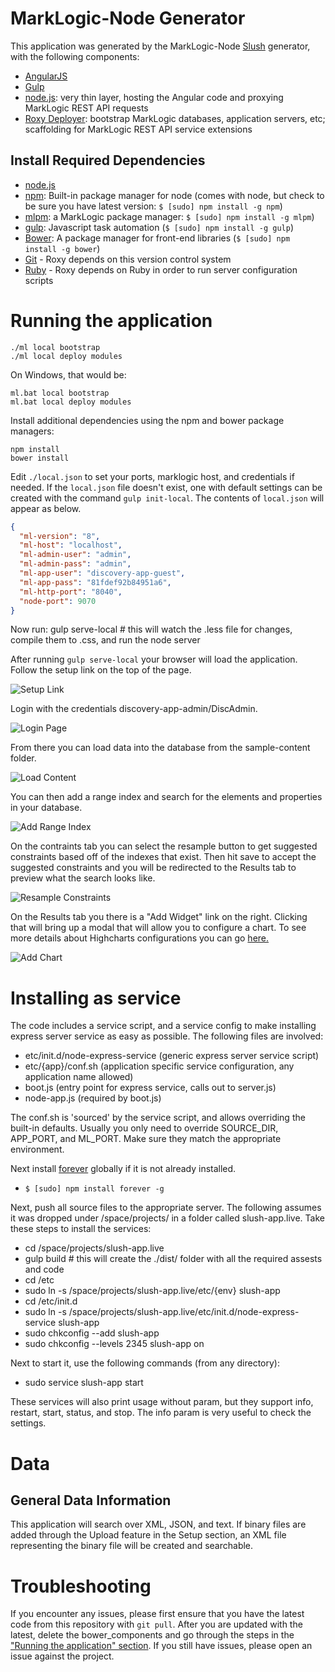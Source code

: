 # MarkLogic-Node Generator

This application was generated by the MarkLogic-Node [Slush](https://github.com/klei/slush) generator, with the following components:

- [AngularJS](https://angularjs.org/)
- [Gulp](http://gulpjs.com/)
- [node.js](http://nodejs.org/): very thin layer, hosting the Angular code and proxying MarkLogic REST API requests
- [Roxy Deployer](https://github.com/marklogic/roxy): bootstrap MarkLogic databases, application servers, etc; scaffolding for MarkLogic REST API service extensions

## Install Required Dependencies

- [node.js](http://nodejs.org/download/)
- [npm](https://www.npmjs.com/): Built-in package manager for node (comes with node, but check to be sure you have latest version: `$ [sudo] npm install -g npm`)
- [mlpm](https://github.com/joemfb/mlpm): a MarkLogic package manager: `$ [sudo] npm install -g mlpm`)
- [gulp](http://gulpjs.com/): Javascript task automation (`$ [sudo] npm install -g gulp`)
- [Bower](http://bower.io/): A package manager for front-end libraries (`$ [sudo] npm install -g bower`)
- [Git](https://git-scm.com/) - Roxy depends on this version control system
- [Ruby](https://www.ruby-lang.org/en/documentation/installation/) - Roxy
  depends on Ruby in order to run server configuration scripts

# Running the application

    ./ml local bootstrap
    ./ml local deploy modules

On Windows, that would be:

    ml.bat local bootstrap
    ml.bat local deploy modules

Install additional dependencies using the npm and bower package managers:

    npm install
    bower install

Edit `./local.json` to set your ports, marklogic host, and credentials if needed. If the `local.json` file doesn't exist, one with default settings can be created with the command `gulp init-local`. The contents of `local.json` will appear as below.

```json
{
  "ml-version": "8",
  "ml-host": "localhost",
  "ml-admin-user": "admin",
  "ml-admin-pass": "admin",
  "ml-app-user": "discovery-app-guest",
  "ml-app-pass": "81fdef92b84951a6",
  "ml-http-port": "8040",
  "node-port": 9070
}
```
Now run:
    gulp serve-local # this will watch the .less file for changes, compile them to .css, and run the node server

After running `gulp serve-local` your browser will load the application. Follow the setup link on  the top of the page.

![Setup Link](readme-resources/setup-link.png)

Login with the credentials discovery-app-admin/DiscAdmin.

![Login Page](readme-resources/login.png)

From there you can load data into the database from the sample-content folder.

![Load Content](readme-resources/load-data.png)

You can then add a range index and search for the elements and properties in your database.

![Add Range Index](readme-resources/range-index.png)

On the contraints tab you can select the resample button to get suggested constraints based off of the indexes that exist. Then hit save to accept the suggested constraints and you will be redirected to the Results tab to preview what the search looks like.

![Resample Constraints](readme-resources/resample-constraints.png)

On the Results tab you there is a "Add Widget" link on the right. Clicking that will bring up a modal that will allow you to configure a chart. To see more details about Highcharts configurations you can go [here.](http://www.highcharts.com/docs/chart-concepts/series)

![Add Chart](readme-resources/add-chart.png)

# Installing as service

The code includes a service script, and a service config to make installing express server service as easy as possible. The following files are involved:

- etc/init.d/node-express-service (generic express server service script)
- etc/{app}/conf.sh (application specific service configuration, any application name allowed)
- boot.js (entry point for express service, calls out to server.js)
- node-app.js (required by boot.js)

The conf.sh is 'sourced' by the service script, and allows overriding the built-in defaults. Usually you only need to override SOURCE\_DIR, APP\_PORT, and ML\_PORT. Make sure they match the appropriate environment.

Next install [forever](https://www.npmjs.com/package/forever) globally if it is not already installed.

- `$ [sudo] npm install forever -g`

Next, push all source files to the appropriate server. The following assumes it was dropped under /space/projects/ in a folder called slush-app.live. Take these steps to install the services:

- cd /space/projects/slush-app.live
- gulp build # this will create the ./dist/ folder with all the required assests and code
- cd /etc
- sudo ln -s /space/projects/slush-app.live/etc/{env} slush-app
- cd /etc/init.d
- sudo ln -s /space/projects/slush-app.live/etc/init.d/node-express-service slush-app
- sudo chkconfig --add slush-app
- sudo chkconfig --levels 2345 slush-app on

Next to start it, use the following commands (from any directory):

- sudo service slush-app start

These services will also print usage without param, but they support info, restart, start, status, and stop. The info param is very useful to check the settings.

# Data

## General Data Information

This application will search over XML, JSON, and text. If binary files are added through the Upload feature in the Setup section, an XML file representing the binary file will be created and searchable.

# Troubleshooting

If you encounter any issues, please first ensure that you have the latest code from this repository with `git pull`. After you are updated with the latest, delete the bower_components and go through the steps in the ["Running the application" section](#running-the-application). If you still have issues, please open an issue against the project.
